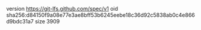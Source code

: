 version https://git-lfs.github.com/spec/v1
oid sha256:d84150f9a08e77e3ae8bff53b6245eebe18c36d92c5838ab0c4e866d9bdc31a7
size 3909
